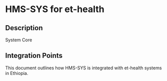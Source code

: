 # HMS-SYS for et-health

## Description

System Core

## Integration Points

This document outlines how HMS-SYS is integrated with et-health systems in Ethiopia.
